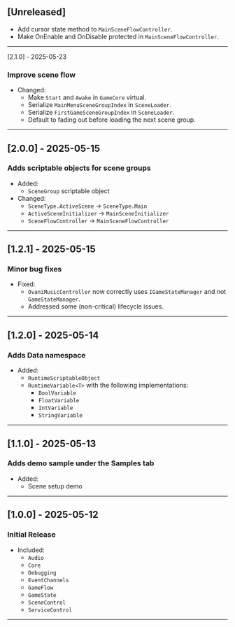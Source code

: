 ## [Unreleased]
- Add cursor state method to `MainSceneFlowController`.
- Make OnEnable and OnDisable protected in `MainSceneFlowController`.

---

[2.1.0] - 2025-05-23
### Improve scene flow
- Changed:
  - Make `Start` and `Awake` in `GameCore` virtual.
  - Serialize `MainMenuSceneGroupIndex` in `SceneLoader`.
  - Serialize `FirstGameSceneGroupIndex` in `SceneLoader`.
  - Default to fading out before loading the next scene group.

---

## [2.0.0] - 2025-05-15
### Adds scriptable objects for scene groups
- Added:
  - `SceneGroup` scriptable object
- Changed:
  - `SceneType.ActiveScene` -> `SceneType.Main`
  - `ActiveSceneInitializer` -> `MainSceneInitializer`
  - `SceneFlowController` -> `MainSceneFlowController`

---

## [1.2.1] - 2025-05-15
### Minor bug fixes
- Fixed:
  - `OvaniMusicController` now correctly uses `IGameStateManager` and not `GameStateManager`.
  - Addressed some (non-critical) lifecycle issues.

---

## [1.2.0] - 2025-05-14
### Adds Data namespace
- Added:
  - `RuntimeScriptableObject`
  - `RuntimeVariable<T>` with the following implementations:
    - `BoolVariable`
    - `FloatVariable`
    - `IntVariable`
    - `StringVariable`

---

## [1.1.0] - 2025-05-13
### Adds demo sample under the Samples tab
- Added:
  - Scene setup demo

---

## [1.0.0] - 2025-05-12
### Initial Release
- Included:
  - `Audio`
  - `Core`
  - `Debugging`
  - `EventChannels`
  - `GameFlow`
  - `GameState`
  - `SceneControl`
  - `ServiceControl`

---